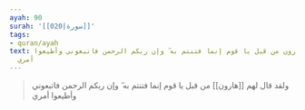 ```yaml
---
ayah: 90
surah: '[[020|سورة]]'
tags:
- quran/ayah
text: ولقد قال لهم هارون من قبل يا قوم إنما فتنتم به ۖ وإن ربكم الرحمن فاتبعوني وأطيعوا
  أمري
---
```

> ولقد قال لهم [[هارون]] من قبل يا قوم إنما فتنتم به ۖ وإن ربكم الرحمن فاتبعوني وأطيعوا أمري
